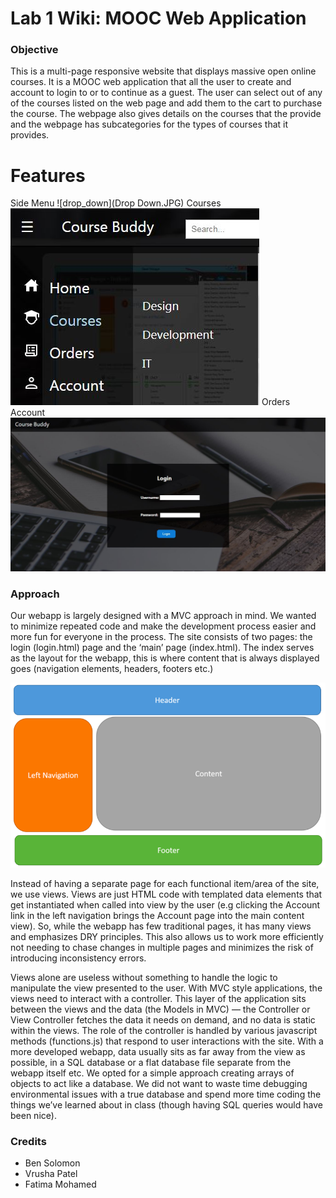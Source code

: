   # Lab 1 Wiki: MOOC Web Application
  ### Objective
  This is a multi-page responsive website that displays massive open online courses. It is a MOOC web application that all the user to create and account to login to or to continue as a guest. The user can select out of any of the courses listed on the web page and add them to the cart to purchase the course. The webpage also gives details on the courses that the provide and the webpage has subcategories for the types of courses that it provides.


  # Features
  
  Side Menu
  ![drop_down](Drop Down.JPG)
  Courses
  ![courses](Courses.JPG)
  Orders
  Account
  ![login](Login.JPG)
 


  ### Approach
  Our webapp is largely designed with a MVC approach in mind. We wanted to minimize repeated code and make the development process easier and more fun for everyone in the process. The site consists of two pages: the login (login.html) page and the ‘main’ page (index.html). The index serves as the layout for the webapp, this is where content that is always displayed goes (navigation elements, headers, footers etc.)

  ![webpage format](webpage_format.png)

  Instead of having a separate page for each functional item/area of the site, we use views. Views are just HTML code with templated data elements that get instantiated when called into view by the user (e.g clicking the Account link in the left navigation brings the Account page into the main content view). So, while the webapp has few traditional pages, it has many views and emphasizes DRY principles. This also allows us to work more efficiently not needing to chase changes in multiple pages and minimizes the risk of introducing inconsistency errors.

  Views alone are useless without something to handle the logic to manipulate the view presented to the user. With MVC style applications, the views need to interact with a controller. This layer of the application sits between the views and the data (the Models in MVC) — the Controller or View Controller fetches the data it needs on demand, and no data is static within the views. The role of the controller is handled by various javascript methods (functions.js) that respond to user interactions with the site.
  With a more developed webapp, data usually sits as far away from the view as possible, in a SQL database or a flat database file separate from the webapp itself etc. We opted for a simple approach creating arrays of objects to act like a database. We did not want to waste time debugging environmental issues with a true database and spend more time coding the things we’ve learned about in class (though having SQL queries would have been nice).


  ### Credits
  - Ben Solomon
  - Vrusha Patel
  - Fatima Mohamed
